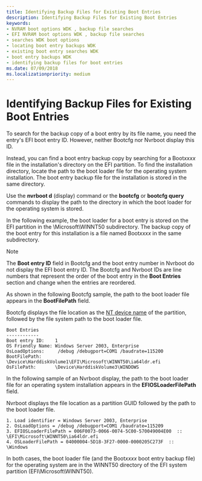```yaml
---
title: Identifying Backup Files for Existing Boot Entries
description: Identifying Backup Files for Existing Boot Entries
keywords:
- NVRAM boot options WDK , backup file searches
- EFI NVRAM boot options WDK , backup file searches
- searches WDK boot options
- locating boot entry backups WDK
- existing boot entry searches WDK
- boot entry backups WDK
- identifying backup files for boot entries
ms.date: 07/09/2018
ms.localizationpriority: medium
---
```


# Identifying Backup Files for Existing Boot Entries

To search for the backup copy of a boot entry by its file name, you need the entry's EFI boot entry ID. However, neither Bootcfg nor Nvrboot display this ID.

Instead, you can find a boot entry backup copy by searching for a Boot*xxxx* file in the installation's directory on the EFI partition. To find the installation directory, locate the path to the boot loader file for the operating system installation. The boot entry backup file for the installation is stored in the same directory.

Use the **nvrboot d** (display) command or the **bootcfg** or **bootcfg query** commands to display the path to the directory in which the boot loader for the operating system is stored.

In the following example, the boot loader for a boot entry is stored on the EFI partition in the \\Microsoft\\WINNT50 subdirectory. The backup copy of the boot entry for this installation is a file named Boot*xxxx* in the same subdirectory.

> [!NOTE]
> The **Boot entry ID** field in Bootcfg and the boot entry number in Nvrboot do not display the EFI boot entry ID. The Bootcfg and Nvrboot IDs are line numbers that represent the order of the boot entry in the **Boot Entries** section and change when the entries are reordered.

As shown in the following Bootcfg sample, the path to the boot loader file appears in the **BootFilePath** field.

Bootcfg displays the file location as the [NT device name](../kernel/nt-device-names.md) of the partition, followed by the file system path to the boot loader file.

```
Boot Entries
------------
Boot entry ID:    1
OS Friendly Name: Windows Server 2003, Enterprise
OsLoadOptions:     /debug /debugport=COM1 /baudrate=115200
BootFilePath:     \Device\HarddiskVolume1\EFI\Microsoft\WINNT50\ia64ldr.efi
OsFilePath:       \Device\HarddiskVolume3\WINDOWS
```

In the following sample of an Nvrboot display, the path to the boot loader file for an operating system installation appears in the **EFIOSLoaderFilePath** field.

Nvrboot displays the file location as a partition GUID followed by the path to the boot loader file.

```
1. Load identifier = Windows Server 2003, Enterprise
2. OsLoadOptions = /debug /debugport=COM1 /baudrate=115209
3. EFIOSLoaderFilePath = 006F0073-0066-0074-5C00-570049004E00  ::  \EFI\Microsoft\WINNT50\ia64ldr.efi
4. OSLoaderFilePath = 04000004-5D18-3F27-0000-0000205C273F  :: \Windows
```

In both cases, the boot loader file (and the Boot*xxxx* boot entry backup file) for the operating system are in the WINNT50 directory of the EFI system partition (EFI\\Microsoft\\WINNT50).
